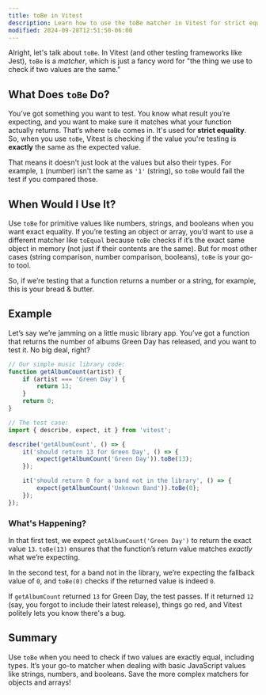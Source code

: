 ```yaml
---
title: toBe in Vitest
description: Learn how to use the toBe matcher in Vitest for strict equality.
modified: 2024-09-28T12:51:50-06:00
---
```


Alright, let's talk about `toBe`. In Vitest (and other testing frameworks like Jest), `toBe` is a _matcher_, which is just a fancy word for "the thing we use to check if two values are the same."

## What Does `toBe` Do?

You’ve got something you want to test. You know what result you’re expecting, and you want to make sure it matches what your function actually returns. That’s where `toBe` comes in. It's used for **strict equality**. So, when you use `toBe`, Vitest is checking if the value you're testing is **exactly** the same as the expected value.

That means it doesn't just look at the values but also their types. For example, `1` (number) isn't the same as `'1'` (string), so `toBe` would fail the test if you compared those.

## When Would I Use It?

Use `toBe` for primitive values like numbers, strings, and booleans when you want exact equality. If you’re testing an object or array, you’d want to use a different matcher like `toEqual` because `toBe` checks if it’s the exact same object in memory (not just if their contents are the same). But for most other cases (string comparison, number comparison, booleans), `toBe` is your go-to tool.

So, if we’re testing that a function returns a number or a string, for example, this is your bread & butter.

## Example

Let’s say we’re jamming on a little music library app. You’ve got a function that returns the number of albums Green Day has released, and you want to test it. No big deal, right?

```js
// Our simple music library code:
function getAlbumCount(artist) {
	if (artist === 'Green Day') {
		return 13;
	}
	return 0;
}

// The test case:
import { describe, expect, it } from 'vitest';

describe('getAlbumCount', () => {
	it('should return 13 for Green Day', () => {
		expect(getAlbumCount('Green Day')).toBe(13);
	});

	it('should return 0 for a band not in the library', () => {
		expect(getAlbumCount('Unknown Band')).toBe(0);
	});
});
```

### What's Happening?

In that first test, we expect `getAlbumCount('Green Day')` to return the exact value `13`. `toBe(13)` ensures that the function’s return value matches _exactly_ what we’re expecting.

In the second test, for a band not in the library, we’re expecting the fallback value of `0`, and `toBe(0)` checks if the returned value is indeed `0`.

If `getAlbumCount` returned `13` for Green Day, the test passes. If it returned `12` (say, you forgot to include their latest release), things go red, and Vitest politely lets you know there's a bug.

## Summary

Use `toBe` when you need to check if two values are exactly equal, including types. It’s your go-to matcher when dealing with basic JavaScript values like strings, numbers, and booleans. Save the more complex matchers for objects and arrays!
